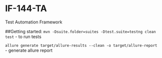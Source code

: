 # IF-144-TA
Test Automation Framework

##Getting started:
`mvn -Dsuite.folder=suites -Dtest.suite=testng clean test` - to run tests

`allure generate target/allure-results --clean -o target/allure-report` - generate allure report